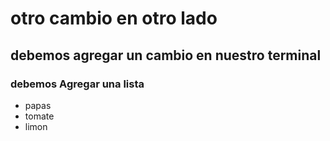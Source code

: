 # otro cambio en otro lado
## debemos agregar un cambio en nuestro terminal
### debemos Agregar una lista
   * papas
   * tomate
   * limon
